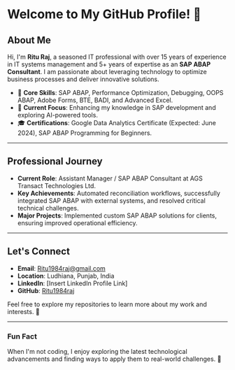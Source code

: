 # Welcome to My GitHub Profile! 👋

## About Me
Hi, I'm **Ritu Raj**, a seasoned IT professional with over 15 years of experience in IT systems management and 5+ years of expertise as an **SAP ABAP Consultant**. I am passionate about leveraging technology to optimize business processes and deliver innovative solutions. 

- 🌟 **Core Skills**: SAP ABAP, Performance Optimization, Debugging, OOPS ABAP, Adobe Forms, BTE, BADI, and Advanced Excel.
- 🎯 **Current Focus**: Enhancing my knowledge in SAP development and exploring AI-powered tools.
- 🎓 **Certifications**: Google Data Analytics Certificate (Expected: June 2024), SAP ABAP Programming for Beginners.

---

## Professional Journey
- **Current Role**: Assistant Manager / SAP ABAP Consultant at AGS Transact Technologies Ltd.
- **Key Achievements**: Automated reconciliation workflows, successfully integrated SAP ABAP with external systems, and resolved critical technical challenges.
- **Major Projects**: Implemented custom SAP ABAP solutions for clients, ensuring improved operational efficiency.

---

## Let's Connect
- **Email**: [Ritu1984raj@gmail.com](mailto:Ritu1984raj@gmail.com)
- **Location**: Ludhiana, Punjab, India
- **LinkedIn**: [Insert LinkedIn Profile Link]
- **GitHub**: [Ritu1984raj](https://github.com/Ritu1984raj)

Feel free to explore my repositories to learn more about my work and interests. 🚀

---

### Fun Fact
When I'm not coding, I enjoy exploring the latest technological advancements and finding ways to apply them to real-world challenges. 🌟
